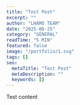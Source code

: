 ```yaml
---
title: "Test Post"
excerpt: ""
author: "LHAMO TEAM"
date: "2025-08-25"
category: "GENERAL"
readTime: "5 MIN"
featured: false
image: "/portfolio/1.svg"
tags: []
seo:
  metaTitle: "Test Post"
  metaDescription: ""
  keywords: []
---
```


Test content